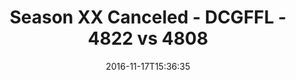 ---
title: Season XX Canceled - DCGFFL - 4822 vs 4808
teams_score:
- team: 4822
  score: 34
- team: 4808
  score: 28
mvp: P. Mabray (Orange); S. Croswell (Ash)
game-ball: S. Serio (Orange); K. McKinney (Ash)
season: 13
week:
date: '2016-11-17T15:36:35'
pageid: season-13-playoffs-november-13-2016-4822-vs-4808
---